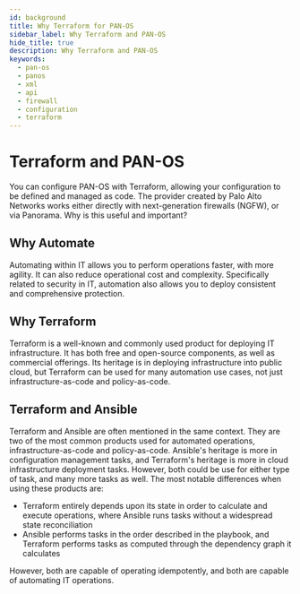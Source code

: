 ```yaml
---
id: background
title: Why Terraform for PAN-OS
sidebar_label: Why Terraform and PAN-OS
hide_title: true
description: Why Terraform and PAN-OS
keywords:
  - pan-os
  - panos
  - xml
  - api
  - firewall
  - configuration
  - terraform
---
```


# Terraform and PAN-OS

You can configure PAN-OS with Terraform, allowing your configuration to be defined and managed as code. The provider created by Palo Alto Networks works either directly with next-generation firewalls (NGFW), or via Panorama. Why is this useful and important?

## Why Automate

Automating within IT allows you to perform operations faster, with more agility. It can also reduce operational cost and complexity. Specifically related to security in IT, automation also allows you to deploy consistent and comprehensive protection.

## Why Terraform

Terraform is a well-known and commonly used product for deploying IT infrastructure. It has both free and open-source components, as well as commercial offerings. Its heritage is in deploying infrastructure into public cloud, but Terraform can be used for many automation use cases, not just infrastructure-as-code and policy-as-code.

## Terraform and Ansible

Terraform and Ansible are often mentioned in the same context. They are two of the most common products used for automated operations, infrastructure-as-code and policy-as-code. Ansible's heritage is more in configuration management tasks, and Terraform's heritage is more in cloud infrastructure deployment tasks. However, both could be use for either type of task, and many more tasks as well. The most notable differences when using these products are:

- Terraform entirely depends upon its state in order to calculate and execute operations, where Ansible runs tasks without a widespread state reconciliation
- Ansible performs tasks in the order described in the playbook, and Terraform performs tasks as computed through the dependency graph it calculates

However, both are capable of operating idempotently, and both are capable of automating IT operations.

